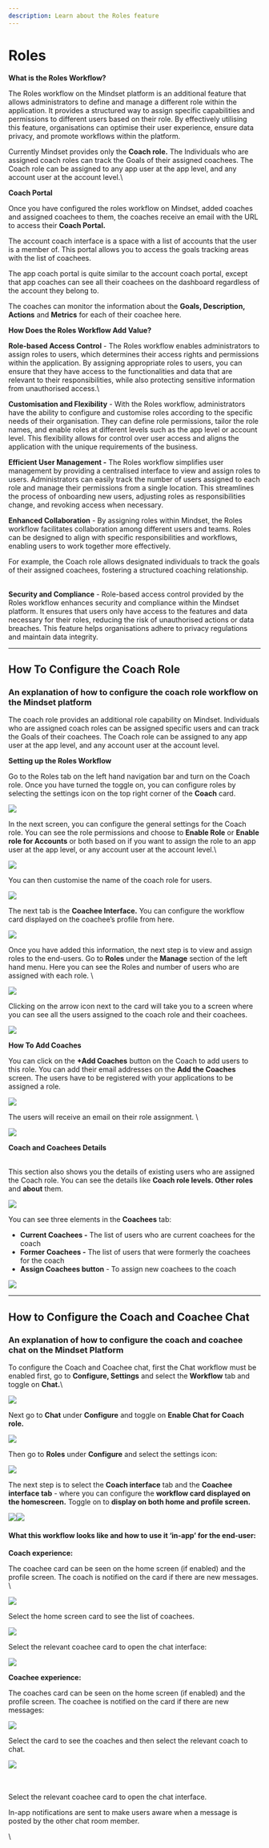 ```yaml
---
description: Learn about the Roles feature
---
```


# Roles

**What is the Roles Workflow?**

The Roles workflow on the Mindset platform is an additional feature that allows administrators to define and manage a different role within the application. It provides a structured way to assign specific capabilities and permissions to different users based on their role.  By effectively utilising this feature, organisations can optimise their user experience, ensure data privacy, and promote workflows within the platform.



Currently Mindset provides only the **Coach role.** The Individuals who are assigned coach roles can track the Goals of their assigned coachees. The Coach role can be assigned to any app user at the app level, and any account user at the account level.\


**Coach Portal**&#x20;

Once you have configured the roles workflow on Mindset, added coaches and assigned coachees to them, the coaches receive an email with the URL to access their **Coach Portal.**&#x20;

The account coach interface is a space with a list of accounts that the user is a member of. This portal allows you to access the goals tracking areas with the list of coachees.&#x20;



The app coach portal is quite similar to the account coach portal, except that app coaches can see all their coachees on the dashboard regardless of the account they belong to.&#x20;



The coaches can monitor the information about the **Goals, Description, Actions** and **Metrics** for each of their coachee here.&#x20;



**How Does the Roles Workflow Add Value?**

**Role-based Access Control** -  The Roles workflow enables administrators to assign roles to users, which determines their access rights and permissions within the application. By assigning appropriate roles to users, you can ensure that they have access to the functionalities and data that are relevant to their responsibilities, while also protecting sensitive information from unauthorised access.\


**Customisation and Flexibility** - With the Roles workflow, administrators have the ability to configure and customise roles according to the specific needs of their organisation. They can define role permissions, tailor the role names, and enable roles at different levels such as the app level or account level. This flexibility allows for control over user access and aligns the application with the unique requirements of the business.



**Efficient User Management -** The Roles workflow simplifies user management by providing a centralised interface to view and assign roles to users. Administrators can easily track the number of users assigned to each role and manage their permissions from a single location. This streamlines the process of onboarding new users, adjusting roles as responsibilities change, and revoking access when necessary.



**Enhanced Collaboration** - By assigning roles within Mindset, the Roles workflow facilitates collaboration among different users and teams. Roles can be designed to align with specific responsibilities and workflows, enabling users to work together more effectively.&#x20;



For example, the Coach role allows designated individuals to track the goals of their assigned coachees, fostering a structured coaching relationship.

\
**Security and Compliance** - Role-based access control provided by the Roles workflow enhances security and compliance within the Mindset platform. It ensures that users only have access to the features and data necessary for their roles, reducing the risk of unauthorised actions or data breaches. This feature helps organisations adhere to privacy regulations and maintain data integrity.

***

## How To Configure the Coach Role

### An explanation of how to configure the coach role workflow on the Mindset platform

The coach role provides an additional role capability on Mindset. Individuals who are assigned coach roles can be assigned specific users and can track the Goals of their coachees. The Coach role can be assigned to any app user at the app level, and any account user at the account level.

**Setting up the Roles Workflow** &#x20;

Go to the Roles tab on the left hand navigation bar and turn on the Coach role. Once you have turned the toggle on, you can configure roles by selecting the settings icon on the top right corner of the **Coach** card.&#x20;

![](https://info.mindset.ai/hs-fs/hubfs/undefined-May-16-2023-03-22-42-9566-PM.png?width=602\&height=281\&name=undefined-May-16-2023-03-22-42-9566-PM.png)

In the next screen, you can configure the general settings for the Coach role. You can see the role permissions and choose to **Enable Role** or **Enable role for Accounts** or both based on if you want to assign the role to an app user at the app level, or any account user at the account level.\


![](https://info.mindset.ai/hs-fs/hubfs/undefined-1.png?width=624\&height=173\&name=undefined-1.png)

You can then customise the name of the coach role for users.&#x20;



![](https://info.mindset.ai/hs-fs/hubfs/undefined-3.png?width=454\&height=232\&name=undefined-3.png)

The next tab is the **Coachee Interface.** You can configure the workflow card displayed on the coachee’s profile from here.&#x20;



![](https://info.mindset.ai/hs-fs/hubfs/undefined-May-16-2023-03-22-43-7966-PM.png?width=596\&height=225\&name=undefined-May-16-2023-03-22-43-7966-PM.png)

Once you have added this information, the next step is to view and assign roles to the end-users. Go to **Roles** under the **Manage** section of the left hand menu. Here you can see the Roles and number of users who are assigned with each role. \


![](https://info.mindset.ai/hs-fs/hubfs/undefined-2.png?width=602\&height=177\&name=undefined-2.png)



Clicking on the arrow icon next to the card will take you to a screen where you can see all the users assigned to the coach role and their coachees.



![](https://info.mindset.ai/hs-fs/hubfs/undefined.png?width=287\&height=368\&name=undefined.png)

**How To Add Coaches**



You can click on the **+Add Coaches** button on the Coach to add users to this role. You can add their email addresses on the **Add the Coaches** screen. The users have to be registered with your applications to be assigned a role.&#x20;

![](https://info.mindset.ai/hs-fs/hubfs/undefined-May-16-2023-03-22-44-1577-PM.png?width=602\&height=151\&name=undefined-May-16-2023-03-22-44-1577-PM.png)

The users will receive an email on their role assignment. \


![](https://info.mindset.ai/hs-fs/hubfs/undefined-4.png?width=602\&height=185\&name=undefined-4.png)

**Coach and Coachees Details**

\
This section also shows you the details of existing users who are assigned the Coach role. You can see the details like **Coach role levels. Other roles** and **about** them.&#x20;



![](https://info.mindset.ai/hs-fs/hubfs/undefined-May-16-2023-03-22-42-5776-PM.png?width=602\&height=265\&name=undefined-May-16-2023-03-22-42-5776-PM.png)



You can see three elements in the **Coachees** tab:

* **Current Coachees -** The list of users who are current coachees for the coach
* **Former Coachees -** The list of users that were formerly the coachees for the coach
* **Assign Coachees button** - To assign new coachees to the coach

![](https://info.mindset.ai/hs-fs/hubfs/undefined-May-16-2023-03-22-42-7792-PM.png?width=602\&height=193\&name=undefined-May-16-2023-03-22-42-7792-PM.png)

***

## How to Configure the Coach and Coachee Chat

### An explanation of how to configure the coach and coachee chat on the Mindset Platform

&#x20;

To configure the Coach and Coachee chat, first the Chat workflow must be enabled first, go to **Configure, Settings** and select the **Workflow** tab and toggle on **Chat.**\


![](https://lh3.googleusercontent.com/ZDyssaVdiPcQdtN3qgA5nWfFb3InfTXfmy9ufnoEHAZWAAHBmbdi2Hg9\_uiH9YqmzYSrWznQlAxQaQ6\_m1iEjUbJI-ezQi36\_UYDZDMB7o4JFemw1jZA\_jJrAIoTElBHa9ES87WsXTLiTlp4NduNWvU)



Next go to **Chat** under **Configure** and toggle on **Enable Chat for Coach role.**

![](https://lh4.googleusercontent.com/w4mhVlM4-6Vfh9ykBLiB4lzJ7rG2OdG4uNKKaELTm-93US9Cyt5hpY6uFYdJQDlKoEU8qpIYqJjrPsMDNBo5knDpLuAhi1ibVOnOsDlT49OOJxWyHwBxl-8xnVhtZ6MTePCMyzCdQdwU\_ZYFVDD8GjU)

Then go to **Roles** under **Configure** and select the settings icon:

&#x20;

![](https://lh5.googleusercontent.com/8N1aBL0AgYrdKb65hja5BIWb54-M6EiYn4sjtkh3fot1HudwneoUKa4YpqYAL8Wh6\_WGdWyxjfNNGOtstQkj\_5NGzs6YUyqtHkGQwG5L1\_y6Jj0b2pKpCEkxpyLj9ncXPB9iQmdHzHHf6oEYsczwoEk)



The next step is to select the **Coach interface** tab and the **Coachee interface tab** - where you can configure the **workflow card displayed on the homescreen.**  Toggle on to **display on both home and profile screen.**  &#x20;

&#x20;

![](https://lh5.googleusercontent.com/Ku9kI2FZrRzYJT8ZLThFc3UrNaz6hMaXr9sZlaGM0ZUbl38CSEQ5z0usjVeXOLtPUPoiq8fLZUmjrSuOoVwWrChkzWRVAeEGddLBa7mJGf6Mx5cbLv7FHscCj46-c54XFOCppm2HKSAosRcTyo8E00k)![](https://lh4.googleusercontent.com/5lIV9GnAOSulTKbmfnNKax5-AZZuU2KbROC9ErwwGWiuGpCa4\_-KzR3NAcWS6aAD-u2FQVjB2FyFAo\_URmd0VqUYWZgJZS5qjpondbpdQoF3mo1InXaBW1rPOYpCcRaxKcZ0sFbTRSsb7LnkXpgKKtM)



#### **What this workflow looks like and how to use it ‘in-app’ for the end-user:**

**Coach experience:**

The coachee card can be seen on the home screen (if enabled) and the profile screen. The coach is notified on the card if there are new messages. \


![](https://lh3.googleusercontent.com/SkuVbCtbygg2-kItmyxnqUWa5NMsxuA7nbTvXFv0glnwoppvSqX\_QMH540YI8oa2dbHizIg9QFtaZqS1FGATJ-RUIBR0rFUyHeXQA9O4exKoMOLMe7MK7YLnENN98LFxgMOMAgW5Y19q2ppOavQLkMM)

Select the home screen card to see the list of coachees.

&#x20;

![](https://lh3.googleusercontent.com/g-AXfJZPK6TXxaLP9CAXNt5DwrN5rHqAj98fVIq5sUWykEU6KJSXWtmcQuS4JwqbZ3AzU67T0nRP31a-XsmhPI9C512VTPThRIhGnvYg9U0UsMFCewB6ksYIhGLzQicVzXBhTIpJoTfYGyGKMI3siuM)

Select the relevant coachee card to open the chat interface:

![](https://lh6.googleusercontent.com/I8rp7tKnYp9PAxiVK9U9S\_rDybNtGw9fdRhXw8KaYk1VwwxbR4vRYgfOLteh7gzy56wmhnV1mN3Kc0yVW0dTSPfM\_IOtvtBAppJLkJHttzHcZC3132LjYfqf6xKx1tb\_LnYsyip4i0VWMKY4rpMoxdA)

**Coachee experience:**

The coaches card can be seen on the home screen (if enabled) and the profile screen.  The coachee is notified on the card if there are new messages: &#x20;



![](https://lh3.googleusercontent.com/9GyifNCOXbfpmQiztljxsCQtNsCH6MN7Z1UNItyXyjeMKFDNZYeLOBiXqyEYOtlT4fbXqFKSHHBY3jY1dhCitwPb9ebuGqfergnds1KvyJsYlESBOopTrwyX\_TgcrsOlqfcSOdgz9ouLOjr7hdVIgLo)

Select the card to see the coaches and then select the relevant coach to chat.

![](https://lh3.googleusercontent.com/2KOZlWoFHRk3NYCEnl88cSksDVDkpLGNwj0-YkLTMBTYIf1sPcMPH6WFxovftyj2RgtG5d9oBsYSUTBbNxBzjvai\_-1D1JcoeMdiNAMdnM-1meeTK9aRtkscfYaqVWzd-Z6wTUMHU7lDpTjjSs08ZC4)

\
\
Select the relevant coachee card to open the chat interface.

In-app notifications are sent to make users aware when a message is posted by the other chat room member.

\
